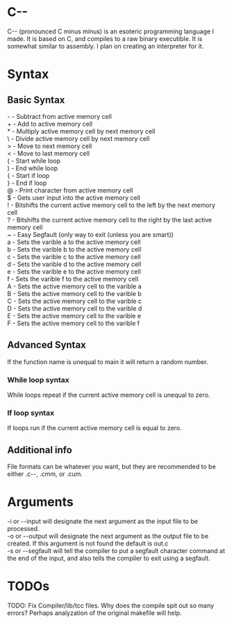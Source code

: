 # C--

C-- (pronounced C minus minus) is an esoteric programming language I made. It is based on C, and compiles to a raw binary executible. It is somewhat similar to assembly. I plan on creating an interpreter for it.

# Syntax

## Basic Syntax

\- \- Subtract from active memory cell \
\+ \- Add to active memory cell \
\* \- Multiply active memory cell by next memory cell \
\\ \- Divide active memory cell by next memory cell \
\> \- Move to next memory cell \
\< \- Move to last memory cell \
\( \- Start while loop \
\) \- End while loop \
\{ \- Start if loop \
\} \- End if loop \
\@ \- Print character from active memory cell \
\$ \- Gets user input into the active memory cell \
\! \- Bitshifts the current active memory cell to the left by the next memory cell \
\? \- Bitshifts the current active memory cell to the right by the last active memory cell \
\~ \- Easy Segfault (only way to exit (unless you are smart)) \
a \- Sets the varible a to the active memory cell \
b \- Sets the varible b to the active memory cell \
c \- Sets the varible c to the active memory cell \
d \- Sets the varible d to the active memory cell \
e \- Sets the varible e to the active memory cell \
f \- Sets the varible f to the active memory cell \
A \- Sets the active memory cell to the varible a \
B \- Sets the active memory cell to the varible b \
C \- Sets the active memory cell to the varible c \
D \- Sets the active memory cell to the varible d \
E \- Sets the active memory cell to the varible e \
F \- Sets the active memory cell to the varible f

## Advanced Syntax

If the function name is unequal to main it will return a random number.

### While loop syntax

While loops repeat if the current active memory cell is unequal to zero.

### If loop syntax

If loops run if the current active memory cell is equal to zero.

## Additional info

File formats can be whatever you want, but they are recommended to be either .c--, .cmm, or .cum.

# Arguments

-i or --input will designate the next argument as the input file to be processed. \
-o or --output will designate the next argument as the output file to be created. If this argument is not found the default is out.c \
-s or --segfault will tell the compiler to put a segfault character command at the end of the input, and also tells the compiler to exit using a segfault.

# TODOs

TODO: Fix Compiler/lib/tcc files. Why does the compile spit out so many errors? Perhaps analyzation of the original makefile will help.
